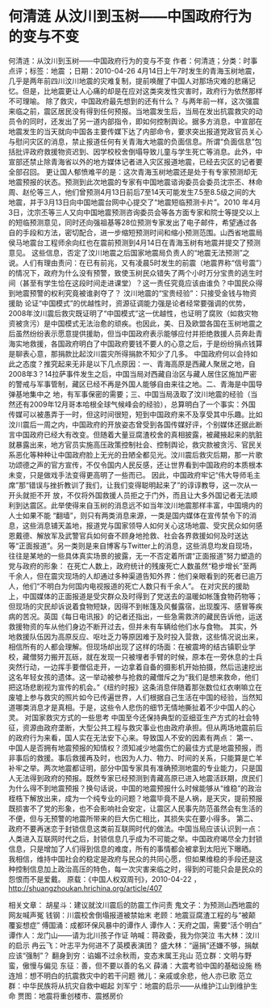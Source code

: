 # 何清涟  从汶川到玉树——中国政府行为的变与不变

何清涟：从汶川到玉树——中国政府行为的变与不变
作者：何清涟；分类：时事点评；标签：地震 ；日期：2010-04-26
4月14日上午7时发生的青海玉树地震，几乎是两年前四川汶川地震的灾难复制，提前唤醒了中国人对那场灾难的悲痛记忆。但是，比地震更让人心痛的却是在应对这类突发性灾害时，政府行为依然那样不可理喻。
除了救灾，中国政府最先想到的还有什么？
与两年前一样，这次强震来临之前，震区居民没有得到任何预报。当地震发生后，当局在发出抗震救灾的动员令的同时，还发出了另一道内部指令，即如何控制舆论。据多方消息，中宣部在地震发生的当天就向中国各主要传媒下达了内部命令，要求突出报道党政官员关心与慰问灾区的消息，禁止报道任何有关青海大地震的负面信息。所谓“负面信息”包括批评政府救援物资迟到、因学校校舍倒塌导致儿童与学生死亡等消息。此外，中宣部还禁止除青海省以外的地方媒体记者进入灾区报道地震，已经去灾区的记者要全部召回。
更让国人郁愤难平的是：这次青海玉树地震还是处于有专家预测却无地震预报的状态。预测到此次地震的专家有中国地震谘询委员会委员沈宗丕、林命周、赵伦等三人，他们曾预测4月13日前后7至14天可能发生7.5至8.5级之间的大地震，并于3月13日向中国地震台网中心提交了“地震短临预测卡片”。2010 年4月3日，沈宗丕等三人又向中国地震预测咨询委员会等各方面专家和院士等提交以上的短临预测意见，同时还向强祖基等28位预测专家发出了电子邮件，希望通过各自的手段和方法，密切配合，进一步缩短预测时间和缩小预测范围。山西省地震局侯马地震台工程师余向红也在震前预测到4月14日在青海玉树有地震并提交了预测意见。
这些信息，否定了汶川地震之后国家地震局负责人的“地震无法预测”之说。人们有理由责问：在已有前兆，又有凌晨5时发生的前震（地震界称“信号震”）的情况下，政府为什么没有预警，致使玉树民众错失了两个小时万分宝贵的逃生时间（甚至有学生恰在这段时间走进课堂）？这一责任究竟应该由谁负？中国民众得到地震预警的权利究竟被谁剥夺了？
汶川地震的“宝贵经验”：只接受金钱与物资援助
论证“中国模式”的优越性时，资源征调能力强是论者经常要强调的优势，2008年汶川震后救灾既证明了“中国模式”这一优越性，也证明了腐败（如救灾物资被贪污）是中国模式无法治愈的顽疾。也因此，美、日及欧盟各国在玉树地震之后虽然纷纷表示愿意提供援助，但当中国政府表示能够应付并拒绝救援人员奔赴青海实地救援，各国政府明白了中国政府要钱不要人的心意之后，于是纷纷捐点钱算是聊表心意，那捐款比起汶川震灾所得捐款不知少了几多。
中国政府何以会持如此之态度？推究起来无非是以下几点原因：一、青海高原是西藏人聚居之地，自2008年3？14拉萨事件发生之后，中国当局对西藏自治区与藏人居住区施加严密的警戒与军事管制，藏区已经不再是外国人能够自由来往之地。二、青海是中国导弹基地集中之 地，有军事保密的需要；三、中国当局汲取了汶川地震的经验（当然还有2009年12月哥本哈根全球气候峰会的经验），总算明白了一个事实：外国传媒可以被愚弄于一时，但这时间很短，短到中国政府来不及享受其中乐趣。比如汶川震后一周之内，中国政府的开放姿态曾受到各国传媒好评，个别媒体还据此断言中国政府已经大有改变。但随着大量豆腐渣校舍的真相披露，被藏掖起来的肮脏就暴露出来，地方官员实施高压政策控制社会、控制舆论，救灾款被贪污、官民关系恶化等种种让中国政府脸上无光的丑陋全都见光。汶川震后救灾后期，那一片歌功颂德之声的官方宣传，不仅令国内人民反感，还让世界看到中国政府的本质根本未变，只是做戏手法变得更高明了一些而已。
因此，中国政府牢记“伟大导师毛主席”那“错误与挫折教训了我们，让我们变得聪明起来了”的谆谆教导，这一次从一开头就拒不开 放，不仅将外国救援人员拒之于门外，而且让大多外国记者无法顺利到达震区。此举使得来自玉树的消息远不如当年汶川地震那样丰富，中国境内的人士如果不能 “翻墙”，则只有两类消息来源，一类是国内媒体在宣传禁令下的消息，这些消息铺天盖地，报道党与国家领导人如何关心这场地震、受灾民众如何感恩戴德、解放军及武警官兵如何奋不顾身地抢救、社会各界救援如何及时送达等“正面报道”。另一类则是来自博客与Twitter上的消息，这些消息均发自现场，往往是某地的一些具体真实场景的披露，无一不否定着所谓“正面报道”努力塑造的党与政府的形象：
在死亡人数上，政府统计的残废死亡人数虽然“稳步增长”至两千余人，但在震灾现场的人却通过多种渠道告知外界：他们亲眼看到的死者已逾万人，他们“不明白为何国内电视报道的死亡人数只有千余人”。
在对灾民的援助上，中国媒体的正面报道是受灾群众及时得到了党送去的温暖如帐篷食物药物等；但现场的灾民却诉说着食物短缺，因得不到帐篷及风餐露宿，出现腹泻、感冒等疾病的苦况。英国《每日电讯报》的记者还指出，一些急需救济的藏民告诉他，运送救援物资的车从他们身边不断开过去，但并未有车辆给他们水与食物。
其实，外地救援队伍因为高原反应、呕吐乏力等原因难于及时投入营救，这些情况说出来，相信所有的人都会理解。但现场却出现了这样的场面：在被震垮的结古镇职业学校，藏僧努力搬开瓦砾，就在发现一只被埋者手臂的时候，原本在一旁休息的士兵突然行动，一边挥手要僧侣走开，一边拿着自备的摄影机开始拍摄，然后迅速挖出这名年轻女孩的遗体。这一举动被参与抢救的藏僧斥之为“我们是想来救命，他们把这场悲剧视为宣传的机会。”《纽约时报》这条消息伴随着那张数位红衣喇嘛立在废墟上参与救灾的照片如今已传遍世界，人们根据自己生活在中国的经验，当然知道哪类消息才是真相。于是，这些令人悲伤的细节无情地撕扯着不少中国人的心灵。
对国家救灾方式的一些思考
中国至今还保持典型的亚细亚生产方式的社会特征，资源由政府垄断，大型公共工程与救灾事业也由政府承担。但从两场地震前后的政府行为来看，国人实在无法安下心来。导致国人不安的因素有两点：
第一、中国人是否拥有地震预报的知情权？须知减少地震伤亡的最佳方式是地震预报，而非事后的救援。事后救援再及时，也因为人力、物力、时间的关系，只能算是亡羊补牢之举。两次地震都证明，部分中国专家具有准确预测地震的专业能力，只是国人无法得到政府的预报。既然专家已经预测到青藏高原已进入地震活跃期，庶民们为什么得不到地震预报？换句话说，中国的地震预报什么时候能够从“维稳”的政治桎梏下解放出来，成为一个纯专业的问题？地震毕竟不是人祸，是天灾，提前预报既损害不了党的形象，也不会影响社会安定，让震区人民事先防范虽然会有生活的不便，但与无预警的地震所带来的巨大伤亡相比，其损失实在要小得多。
第二、政府不要再迷恋于封锁信息这类前互联网时代的做法。中国当局应该认识到一点：人类进入互联网时代之后，封锁信息几乎成为不可能之举。中国政府竭尽全力封锁信息，只是增加了人们得到信息的难度，所有的事情都会被拿到太阳光下曝晒。
我相信，维持中国社会的稳定是政府与民众的共同心愿，但如果维稳的手段还是这种控制信息加上政治高压的特色，每一次灾害来临之时，得到的可能只会是民众的怨恨而不是爱戴。
原载：《中国人权双周刊》，2010-04-22 ， http://shuangzhoukan.hrichina.org/article/407

相关文章：
胡星斗：建议就汶川震后的防震工作问责
鬼文子：为预测山西地震的网友喊声冤
钱钢：川震校舍倒塌报道被禁始末
老顾：地震豆腐渣工程的与“被颠覆妄想症”
傅国涌：成都环保风暴中的谭作人
谭作人：天府之国，需要“活个明白”
谭作人：龙门山——请为北川孩子作证
呐喊：蒋政委，我为你哭泣
韦大林：汶川的启示
冉云飞：叶志平为何进不了英模表演团？
盛大林：“逼捐”还嫌不够，捐献应该“强制”？
翻身到穷：谄媚不过余秋雨，变态末属王兆山
范立群：文明与野蛮，傲慢与偏见
东征：善，但不要以善的名义
薛涌：大震考验中国的基础设施
杨连旭：想不明白的抗震救灾中的若干问题
微儿：亲戚或余悲，他人亦已歌
范立群：中华民族将从抗灾自救中崛起
刘军宁：地震的启示——从维护江山到维护生命
贾图：地震将重创楼市、震撼房价